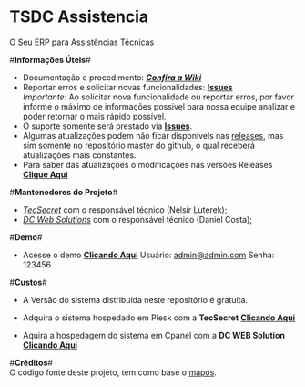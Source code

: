 # TSDC Assistencia
O Seu ERP para Assistências Técnicas
<p />
<p />

#__Informações Úteis__#
* Documentação e procedimento: ___[Confira a Wiki](https://github.com/TecSecret/TSDC-Assistencia/wiki)___
* Reportar erros e solicitar novas funcionalidades: __[Issues](https://github.com/TecSecret/TSDC-Assistencia/issues)__<br />
_Importante_: Ao solicitar nova funcionalidade ou reportar erros, por favor informe o máximo de informações possível para nossa equipe analizar e poder retornar o mais rápido possível.<br />
* O suporte somente será prestado via __[Issues](https://github.com/TecSecret/TSDC-Assistencia/issues)__.<br />
* Algumas atualizações podem não ficar disponívels nas [releases](https://github.com/TecSecret/TSDC-Assistencia/releases), mas sim somente no repositório master do github, o qual receberá atualizações mais constantes.
* Para saber das atualizações o modificações nas versões Releases __[Clique Aqui](https://github.com/TecSecret/TSDC-Assistencia/wiki/Change-Log)__ <p />

#__Mantenedores do Projeto__#
* _[TecSecret](tecsecret.com.br)_ com o responsável técnico (Nelsir Luterek);<br />
* _[DC Web Solutions](dcwebsolutions.com.br)_ com o responsável técnico (Daniel Costa);<p /><p />

#__Demo__#
* Acesse o demo __[Clicando Aqui](https://demotsdc.tecsecret.com.br)__
Usuário: admin@admin.com
Senha: 123456

#__Custos__#
* A Versão do sistema distribuída neste repositório é gratuíta.

* Adquira o sistema hospedado em Plesk com a **TecSecret** __[Clicando Aqui](https://central.tecsecret.com.br/cart.php?a=add&pid=64)__ <br />
* Aquira a hospedagem do sistema em Cpanel com a **DC WEB Solution** __[Clicando Aqui](https://www.central.dcwebsolutions.com.br/cart.php?a=add&pid=240)__<br/>


#__Créditos__#<br />
O código fonte deste projeto, tem como base o [mapos](https://github.com/RamonSilva20/mapos).<p />
